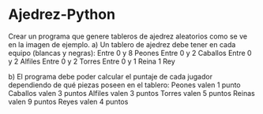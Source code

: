 # Ajedrez-Python

Crear un programa que genere tableros de ajedrez aleatorios como se ve en la imagen de ejemplo.
 a) Un tablero de ajedrez debe tener en cada equipo (blancas y negras): 
 Entre 0 y 8 Peones
 Entre 0 y 2 Caballos
 Entre 0 y 2 Alfiles
 Entre 0 y 2 Torres
 Entre 0 y 1 Reina
 1 Rey
 
b) El programa debe poder calcular el puntaje de cada jugador dependiendo de qué piezas poseen en el tablero: 
 Peones valen 1 punto
 Caballos valen 3 puntos 
 Alfiles valen 3 puntos 
 Torres valen 5 puntos 
 Reinas valen 9 puntos 
 Reyes valen 4 puntos
